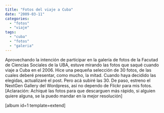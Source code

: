 ```yaml
---
title: "Fotos del viaje a Cuba"
date: "2009-03-11"
categories: 
  - "fotos"
  - "viaje"
tags: 
  - "cuba"
  - "fotos"
  - "galeria"
---
```


Aprovechando la intención de participar en la galería de fotos de la Facutad de Ciencias Sociales de la UBA, estuve mirando las fotos que saqué cuando viaje a Cuba en el 2006. Hice una pequeña selección de 30 fotos, de las cuales deberé presentar, como mucho, la mitad. Cuando haya decidido las elegidas, actualizaré el post. Pero acá subiré las 30. De paso, estreno el NextGen Gallery del Wordpress, así no dependo de Flickr para mis fotos. \[Aclaración: Achiqué las fotos para que descarguen más rápido, si alguien quiere alguna, se la puedo mandar en la mejor resolución\]

\[album id=1 template=extend\]
